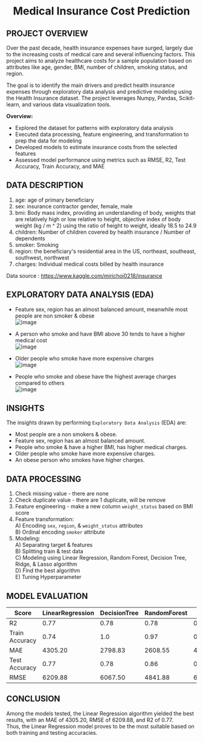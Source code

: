 <h1><p align = "center"> Medical Insurance Cost Prediction</p></h1>

## PROJECT OVERVIEW
Over the past decade, health insurance expenses have surged, largely due to the increasing costs of medical care and several influencing factors. This project aims to analyze healthcare costs for a sample population based on attributes like age, gender, BMI, number of children, smoking status, and region.

The goal is to identify the main drivers and predict health insurance expenses through exploratory data analysis and predictive modeling using the Health Insurance dataset. The project leverages Numpy, Pandas, Scikit-learn, and various data visualization tools. 

<b>Overview:</b> <br>
- Explored the dataset for patterns with exploratory data analysis <br>
- Executed data processing, feature engineering, and transformation to prep the data for modeling <br>
- Developed models to estimate insurance costs from the selected features <br>
- Assessed model performance using metrics such as RMSE, R2, Test Accuracy, Train Accuracy, and MAE <br>

## DATA DESCRIPTION
1. age: age of primary beneficiary
2. sex: insurance contractor gender, female, male
3. bmi: Body mass index, providing an understanding of body, weights that are relatively high or low relative to height,
objective index of body weight (kg / m ^ 2) using the ratio of height to weight, ideally 18.5 to 24.9
4. children: Number of children covered by health insurance / Number of dependents
5. smoker: Smoking
6. region: the beneficiary's residential area in the US, northeast, southeast, southwest, northwest
7. charges: Individual medical costs billed by health insurance

Data source : https://www.kaggle.com/mirichoi0218/insurance

## EXPLORATORY DATA ANALYSIS (EDA)
- Feature sex, region has an almost balanced amount, meanwhile most people are non smoker & obese <br>
![image](https://user-images.githubusercontent.com/80570935/130601931-826570ec-df1d-4b85-918f-00eb740ed212.png)

- A person who smoke and have BMI above 30 tends to have a higher medical cost <br>
![image](https://user-images.githubusercontent.com/80570935/130602334-b62a7f7e-e1c8-45eb-be7d-ff752853d158.png)

- Older people who smoke have more expensive charges <br>
![image](https://user-images.githubusercontent.com/80570935/130602565-2cb73fa9-769b-4822-880e-c009d2fbef39.png)

- People who smoke and obese have the highest average charges compared to others <br>
![image](https://user-images.githubusercontent.com/80570935/130602770-c008fb2b-2041-440e-b92e-373e7cbed2ce.png)

## INSIGHTS
The insights drawn by performing `Exploratory Data Analysis` (EDA) are:

- Most people are a non smokers & obese.
- Feature sex, region has an almost balanced amount.
- People who smoke & have a higher BMI, has higher medical charges.
- Older people who smoke have more expensive charges.
- An obese person who smokes have higher charges.

## DATA PROCESSING 
1. Check missing value - there are none <br>
2. Check duplicate value - there are 1 duplicate, will be remove <br>
3. Feature engineering - make a new column `weight_status` based on BMI score <br>
4. Feature transformation: <br>
 A) Encoding `sex`, `region`, & `weight_status` attributes <br>
 B) Ordinal encoding `smoker` attribute <br>
5. Modeling: <br>
 A) Separating target & features <br>
 B) Splitting train & test data <br>
 C) Modeling using Linear Regression, Random Forest, Decision Tree, Ridge, & Lasso algorithm <br>
 D) Find the best algorithm <br>
 E) Tuning Hyperparameter <br>
 
## MODEL EVALUATION 
| Score | LinearRegression | DecisionTree | RandomForest | Ridge |
| ----------- | ----------- | ----------- | ----------- | ----------- |
| R2 | 0.77 | 0.78 | 0.78 | 0.86 |
| Train Accuracy | 0.74 | 1.0 | 0.97 | 0.74 |
| MAE | 4305.20 | 2798.83 | 2608.55 | 4311.10 |
| Test Accuracy | 0.77 | 0.78 | 0.86 | 0.77 | 
| RMSE | 6209.88 | 6067.50 | 4841.88 | 6238.13 |
 
## CONCLUSION
Among the models tested, the Linear Regression algorithm yielded the best results, with an MAE of 4305.20, RMSE of 6209.88, and R2 of 0.77. <br>
Thus, the Linear Regression model proves to be the most suitable based on both training and testing accuracies.
